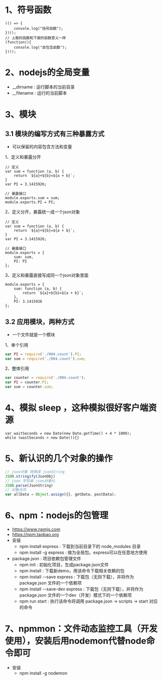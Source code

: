 # 1、符号函数

```
(() => {
    console.log("括号函数");
})();
// 上面的函数和下面的函数意义一样
(function(){
    console.log("自包含函数");
})();
```

# 2、nodejs的全局变量
- __dirname : 运行脚本的当前目录
- __filename : 运行的当前脚本

# 3、模块
## 3.1 模块的编写方式有三种暴露方式
- 可以保留的内容包含方法和变量

1、定义和暴露分开
```
// 定义
var sum = function (a, b) {
    return `${a}+${b}=${a + b}`;
}
var PI = 3.1415926;

// 暴露接口
module.exports.sum = sum;
module.exports.PI = PI;
```

2、定义分开，暴露统一成一个json对象
```
// 定义
var sum = function (a, b) {
    return `${a}+${b}=${a + b}`;
}
var PI = 3.1415926;

// 暴露接口
module.exports = {
    sum: sum,
    PI: PI
};
```

3、定义和暴露直接写成同一个json对象里面
```
module.exports = {
    sum: function (a, b) {
        return `${a}+${b}=${a + b}`;
    },
    PI: 3.1415926
};
```

## 3.2 应用模块，两种方式
- 一个文件就是一个模块

1、单个引用
```js
var PI = require('./004.count').PI;
var sum = require('./004.count').sum;

```
2、整体引用
```js
var counter = require('./004.count');
var PI = counter.PI;
var sum = counter.sum;

```

# 4、模拟 sleep ，这种模拟很好客户端资源
```
var waitSeconds = new Date(new Date.getTime() + 4 * 1000);
while (waitSeconds > new Date()){}
```

# 5、新认识的几个对象的操作
```javascript
// json对象 转换成 jsonString
JSON.stringify(JsonObj)
// json 字符串 json对象化
JSON.parse(JsonString)
// 对象合并
var allData = Object.assign({}, getData, postData);
```

# 6、npm：nodejs的包管理
- https://www.npmjs.com
- https://npm.taobao.org
- 安装
  - npm install express : 下载到当前目录下的 node_modules 目录
  - npm install -g express : 做为全局包，express可以在任意地方使用
- package.json : 项目依赖包管理文件
  - npm init : 初始化项目，生成package.json文件
  - npm install : 下载新demo，用该命令下载相关依赖的包
  - npm install --save express : 下载包（无则下载），并将作为package.json 文件的一个依赖项
  - npm install --save-dev express : 下载包（无则下载），并将作为package.json 文件的一个dev（开发）模式下的一个依赖项
  - npm run start : 执行该命令将调用 package.json -> scripts -> start 对应的命令
  
  
# 7、npmmon：文件动态监控工具（开发使用），安装后用nodemon代替node命令即可
- 安装
  - npm install -g nodemon